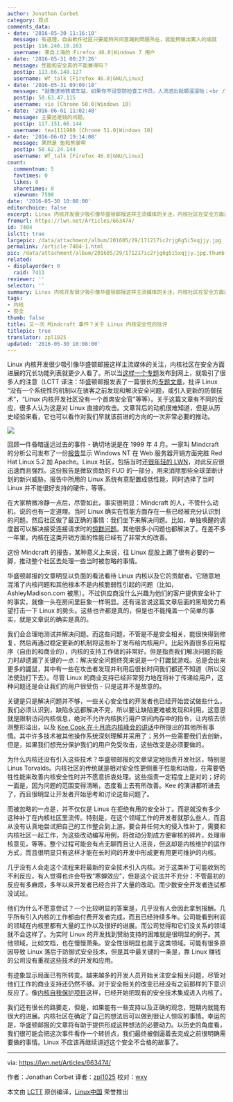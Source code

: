```yaml
---
author: Jonathan Corbet
category: 观点
comments_data:
- date: '2016-05-30 11:16:10'
  message: 有道理，自由軟件社區只要能夠共同意識到問題所在，就能夠做出驚人的成就
  postip: 116.246.10.163
  username: 来自上海的 Firefox 46.0|Windows 7 用户
- date: '2016-05-31 00:27:26'
  message: 性能和安全真的不能兼得吗？
  postip: 113.66.148.127
  username: Wf_talk [Firefox 46.0|GNU/Linux]
- date: '2016-05-31 09:09:18'
  message: "就像进地铁或车站，如果你不设安防检查工作员，人流进出就顺溜溜哒；<br />\r\n如果每个入口都设置安防检查员，要检查每个旅客，你觉得还顺畅不？"
  postip: 58.63.47.115
  username: vio [Chrome 50.0|Windows 10]
- date: '2016-06-01 11:02:48'
  message: 主要还是钱的问题。
  postip: 117.151.66.144
  username: tea1111980 [Chrome 51.0|Windows 10]
- date: '2016-06-02 19:14:08'
  message: 果然是 鱼和熊掌啊
  postip: 58.62.24.144
  username: Wf_talk [Firefox 46.0|GNU/Linux]
count:
  commentnum: 5
  favtimes: 0
  likes: 0
  sharetimes: 0
  viewnum: 7598
date: '2016-05-30 10:08:00'
editorchoice: false
excerpt: Linux 内核开发很少吸引像华盛顿邮报这样主流媒体的关注，内核社区在安全方面进展的冗长功能列表就更少人看了。所以当这样一个专题发布到网上，就吸引了很多人的注意
fromurl: https://lwn.net/Articles/663474/
id: 7404
islctt: true
largepic: /data/attachment/album/201605/29/171217ic2rjg6g5i5xqjjy.jpg
permalink: /article-7404-1.html
pic: /data/attachment/album/201605/29/171217ic2rjg6g5i5xqjjy.jpg.thumb.jpg
related:
- displayorder: 0
  raid: 7411
reviewer: ''
selector: ''
summary: Linux 内核开发很少吸引像华盛顿邮报这样主流媒体的关注，内核社区在安全方面进展的冗长功能列表就更少人看了。所以当这样一个专题发布到网上，就吸引了很多人的注意
tags:
- 内核
- 安全
thumb: false
title: 又一次 Mindcraft 事件？关于 Linux 内核安全性的批评
titlepic: true
translator: zpl1025
updated: '2016-05-30 10:08:00'
---
```


Linux 内核开发很少吸引像华盛顿邮报这样主流媒体的关注，内核社区在安全方面进展的冗长功能列表就更少人看了。所以当[这样一个专题](https://lwn.net/Articles/663338/)发布到网上，就吸引了很多人的注意（LCTT 译注：华盛顿邮报发表了一篇很长的[专题文章](http://www.washingtonpost.com/sf/business/2015/11/05/net-of-insecurity-the-kernel-of-the-argument/)，批评 Linux “没有一个系统性的机制以在骇客之前发现和解决安全问题，或引入更新的防御技术”，“Linux 内核开发社区没有一个首席安全官”等等）。关于这篇文章有不同的反应，很多人认为这是对 Linux 直接的攻击。文章背后的动机很难知道，但是从历史经验来看，它也可以看作对我们早就该前进的方向的一次非常必要的推动。


![](/data/attachment/album/201605/29/171217ic2rjg6g5i5xqjjy.jpg)


回顾一件昏暗遥远过去的事件 - 确切地说是在 1999 年 4 月。一家叫 Mindcraft 的分析公司发布了一份[报告](http://www.mindcraft.com/whitepapers/nts4rhlinux.html)显示 Windows NT 在 Web 服务器开销方面完胜 Red Hat Linux 5.2 加 Apache。Linux 社区，包括当时还[很年轻的 LWN](https://static.lwn.net/1999/features/MindCraft1.0.php3)，对此反应很迅速而且强烈。这份报告是微软资助的 FUD 的一部分，用来消除那些全球垄断计划的新兴威胁。报告中所用的 Linux 系统有意配置成低性能，同时选择了当时 Linux 并不能很好支持的硬件，等等。


在大家稍微冷静一点后，尽管如此，事实很明显：Mindcraft 的人，不管什么动机，说的也有一定道理。当时 Linux 确实在性能方面存在一些已经被充分认识到的问题。然后社区做了最正确的事情：我们坐下来解决问题。比如，单独唤醒的调度器可以解决接受连接请求时的[惊群问题](https://en.wikipedia.org/wiki/Thundering_herd_problem)。其他很多小问题也都解决了。在差不多一年里，内核在这类开销方面的性能已经有了非常大的改善。


这份 Mindcraft 的报告，某种意义上来说，往 Linux 屁股上踢了很有必要的一脚，推动整个社区去处理一些当时被忽略的事情。


华盛顿邮报的文章明显以负面的看法看待 Linux 内核以及它的贡献者。它随意地混淆了内核问题和其他根本不是内核脆弱性引起的问题（比如，AshleyMadison.com 被黑）。不过供应商没什么兴趣为他们的客户提供安全补丁的事实，就像一头在房间里巨象一样明显。还有谣言说这篇文章后面的黑暗势力希望打击一下 Linux 的势头。这些也许都是真的，但是也不能掩盖一个简单的事实，就是文章说的确实是真的。


我们会合理地测试并解决问题。而这些问题，不管是不是安全相关，能很快得到修复，然后再通过稳定更新的机制将这些补丁发布给内核用户。比起外面很多应用程序（自由的和商业的），内核的支持工作做的非常好。但是指责我们解决问题的能力时却遗漏了关键的一点：解决安全问题终究来说是一个打鼹鼠游戏。总是会出来更多的鼹鼠，其中有一些在攻击者发现并利用后很长时间我们都还不知道（所以没法使劲打下去）。尽管 Linux 的商业支持已经非常努力地在将补丁传递给用户，这种问题还是会让我们的用户很受伤 - 只是这并不是故意的。


关键是只是解决问题并不够，一些关心安全性的开发者也已经开始尝试做些什么。我们必须认识到，缺陷永远都解决不完，所以要让缺陷更难被发现和利用。这意思就是限制访问内核信息，绝对不允许内核执行用户空间内存中的指令，让内核去侦测整形溢出，以及 [Kee Cook 在十月底内核峰会的讲话](https://lwn.net/Articles/662219/)中所提出的其他所有事情。其中许多技术被其他操作系统深刻理解并采用了；另外一些需要我们去创新。但是，如果我们想充分保护我们的用户免受攻击，这些改变是必须要做的。


为什么内核还没有引入这些技术？华盛顿邮报的文章坚定地指责开发社区，特别是 Linus Torvalds。内核社区的传统就是相对安全性更侧重于性能和功能，在需要牺牲性能来改善内核安全性时并不愿意折衷处理。这些指责一定程度上是对的；好的一面是，因为问题的范围变得清晰，态度看上去有所改善。Kee 的演讲都听进去了，而且很明显让开发者开始思考和讨论这些问题了。


而被忽略的一点是，并不仅仅是 Linus 在拒绝有用的安全补丁。而是就没有多少这种补丁在内核社区里流传。特别是，在这个领域工作的开发者就那么些人，而且从没有认真地尝试把自己的工作整合到上游。要合并任何大的侵入性补丁，需要和内核社区一起工作，为这些改动编写用例，将改动分割成方便审核的碎片，处理审核意见，等等。整个过程可能会有点无聊而且让人沮丧，但这却是内核维护的运作方式，而且很明显只有这样才能在长时间的开发中形成更有用更可维护的内核。


几乎没有人会走这个流程来将最新的安全技术引入内核。对于这类补丁可能收到的不利反应，有人觉得也许会导致“寒蝉效应”，但是这个说法并不充分：不管最初的反应有多麻烦，多年以来开发者已经合并了大量的改动。而少数安全开发者连试都没试过。


他们为什么不愿意尝试？一个比较明显的答案是，几乎没有人会因此拿到报酬。几乎所有引入内核的工作都由付费开发者完成，而且已经持续多年。公司能看到利润的领域在内核里都有大量的工作以及很好的进展。而公司觉得和它们没关系的领域就不会这样了。为实时 Linux 的开发找到赞助支持的困难就是很明显的例子。其他领域，比如文档，也在慢慢萧条。安全性很明显也属于这类领域。可能有很多原因导致 Linux 落后于防御式安全技术，但是其中最关键的一条是，靠 Linux 赚钱的公司没有重视这些技术的开发和应用。


有迹象显示局面已有所转变。越来越多的开发人员开始关注安全相关问题，尽管对他们工作的商业支持还仍然不够。对于安全相关的改变已经没有之前那样的下意识反应了。像[内核自我保护项目](https://lwn.net/Articles/663361/)这样，已经开始把现有的安全技术集成进入内核了。


我们还有很长的路要走，但是，如果能有一些支持以及正确的观念，短期内就能有很大的进展。内核社区在确定了自己的想法后可以做到很让人惊叹的事情。幸运的是，华盛顿邮报的文章将有助于提供形成这种想法的必要动力。以历史的角度看，我们很可能会把这次事件看作一个转折点，我们最终被倒逼着去完成之前很明确需要做的事情。Linux 不应该再继续讲述这个安全不合格的故事了。




---


via: <https://lwn.net/Articles/663474/>


作者：Jonathan Corbet 译者：[zpl1025](https://github.com/zpl1025) 校对：[wxy](https://github.com/wxy)


本文由 [LCTT](https://github.com/LCTT/TranslateProject) 原创编译，[Linux中国](https://linux.cn/) 荣誉推出